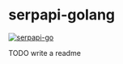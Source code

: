 # serpapi-golang

[![serpapi-go](https://github.com/serpapi/serpapi-golang/actions/workflows/go.yml/badge.svg?branch=master)](https://github.com/serpapi/serpapi-golang/actions/workflows/go.yml)

TODO write a readme